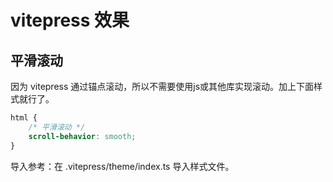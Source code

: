 # vitepress 效果

## 平滑滚动

因为 vitepress 通过锚点滚动，所以不需要使用js或其他库实现滚动。加上下面样式就行了。

```css
html {
	/* 平滑滚动 */
	scroll-behavior: smooth;
}
```

导入参考：在 .vitepress/theme/index.ts 导入样式文件。